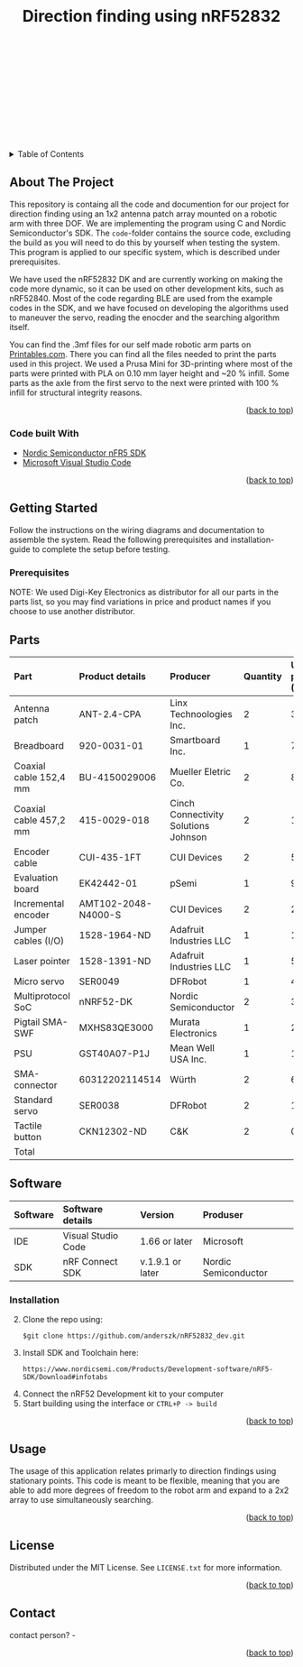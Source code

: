 
<br>
<h1 align="center" style="padding-bottom: 200px;">Direction finding using nRF52832</h1>
<!-- TABLE OF CONTENTS -->
<details>
  <summary>Table of Contents</summary>
  <ol>
    <li>
      <a href="#about-the-project">About The Project</a>
      <ul>
        <li><a href="#built-with">Built With</a></li>
      </ul>
    </li>
    <li>
      <a href="#getting-started">Getting Started</a>
      <ul>
        <li><a href="#prerequisites">Prerequisites</a></li>
        <li><a href="#installation">Installation</a></li>
      </ul>
    </li>
    <li><a href="#usage">Usage</a></li>
    <li><a href="#license">License</a></li>
    <li><a href="#contact">Contact</a></li>

  </ol>
</details>



<!-- ABOUT THE PROJECT -->
## About The Project

This repository is containg all the code and documention for our project for direction finding using an 1x2 antenna patch array mounted on a robotic arm with three DOF. We are implementing the program using C and Nordic Semiconductor's SDK. The ```code```-folder contains the source code, excluding the build as you will need to do this by yourself when testing the system. This program is applied to our specific system, which is described under prerequisites.

We have used the nRF52832 DK and are currently working on making the code more dynamic, so it can be used on other development kits, such as nRF52840. Most of the code regarding BLE are used from the example codes in the SDK, and we have focused on developing the algorithms used to maneuver the servo, reading the enocder and the searching algorithm itself.

You can find the .3mf files for our self made robotic arm parts on [Printables.com](https://www.printables.com/social/218149-haavardok/about). There you can find all the files needed to print the parts used in this project. We used a Prusa Mini for 3D-printing where most of the parts were printed with PLA on 0.10 mm layer height and ~20 % infill. Some parts as the axle from the first servo to the next were printed with 100 % infill for structural integrity reasons.

<p align="right">(<a href="#top">back to top</a>)</p>



### Code built With

* [Nordic Semiconductor nFR5 SDK](https://www.nordicsemi.com/Products/Development-software/nRF5-SDK)
* [Microsoft Visual Studio Code](https://code.visualstudio.com/)


<p align="right">(<a href="#top">back to top</a>)</p>



<!-- GETTING STARTED -->
## Getting Started

Follow the instructions on the wiring diagrams and documentation to assemble the system. Read the following prerequisites and installation-guide to complete the setup before testing.

### Prerequisites

NOTE: We used Digi-Key Electronics as distributor for all our parts in the parts list, so you may find variations in price and product names if you choose to use another distributor.

## Parts
| Part                   | Product details     | Producer                             | Quantity | Unit price (NOK) | Extended price (NOK) |
| :--------------------- | :------------------ | :----------------------------------- | :------- |:---------------- | :------------------- |
| Antenna patch          | ANT-2.4-CPA         | Linx Technoologies Inc.              | 2        | 34,12            | 68,24                |
| Breadboard             | 920-0031-01         | Smartboard Inc.                      | 1        | 71,39            | 71,39                |
| Coaxial cable 152,4 mm | BU-4150029006       | Mueller Eletric Co.                  | 2        | 89,53            | 179,06               |
| Coaxial cable 457,2 mm | 415-0029-018        | Cinch Connectivity Solutions Johnson | 2        | 133,53           | 267,06               |
| Encoder cable          | CUI-435-1FT         | CUI Devices                          | 2        | 52,24            | 108,48               |
| Evaluation board       | EK42442-01          | pSemi                                | 1        | 942,90           | 942,90               |
| Incremental encoder    | AMT102-2048-N4000-S | CUI Devices                          | 2        | 207,46           | 414,92               |
| Jumper cables (I/O)    | 1528-1964-ND        | Adafruit Industries LLC              | 1        | 17,51            | 17,51                | 
| Laser pointer          | 1528-1391-ND        | Adafruit Industries LLC              | 1        | 53,43            | 53,43                |
| Micro servo            | SER0049             | DFRobot                              | 1        | 44,90            | 44,90                |
| Multiprotocol SoC      | nNRF52-DK           | Nordic Semiconductor                 | 2        | 349,05           | 698,10               |
| Pigtail SMA-SWF        | MXHS83QE3000        | Murata Electronics                   | 1        | 275,48           | 275,58               |
| PSU                    | GST40A07-P1J        | Mean Well USA Inc.                   | 1        | 182,76           | 182,76               |
| SMA-connector          | 60312202114514      | Würth                                | 2        | 64,84            | 129,68               |
| Standard servo         | SER0038             | DFRobot                              | 2        | 133,36           | 266,72               |
| Tactile button         | CKN12302-ND         | C&K                                  | 2        | 0,90             | 1,80                 |
| Total                  |                     |                                      |          |                  | 3723,33              |


## Software
| Software     | Software details     | Version          | Produser             |
| :----------- | :------------------- | :--------------- | :------------------- |
| IDE          | Visual Studio Code   | 1.66 or later    | Microsoft            |
| SDK          | nRF Connect SDK      | v.1.9.1 or later | Nordic Semiconductor |



### Installation

2. Clone the repo using:
   ```
   $git clone https://github.com/anderszk/nRF52832_dev.git
   ```
3. Install SDK and Toolchain here:
   ```
   https://www.nordicsemi.com/Products/Development-software/nRF5-SDK/Download#infotabs
   ```
4. Connect the nRF52 Development kit to your computer
5. Start building using the interface or ```CTRL+P -> build```
  

<p align="right">(<a href="#top">back to top</a>)</p>



<!-- USAGE EXAMPLES -->
## Usage

The usage of this application relates primarly to direction findings using stationary points. This code is meant to be flexible, meaning that you are able to add more degrees of freedom to the robot arm and expand to a 2x2 array to use simultaneously searching. 

<p align="right">(<a href="#top">back to top</a>)</p>



<!-- LICENSE -->
## License

Distributed under the MIT License. See `LICENSE.txt` for more information.

<p align="right">(<a href="#top">back to top</a>)</p>



<!-- CONTACT -->
## Contact

contact person? - 


<p align="right">(<a href="#top">back to top</a>)</p>

